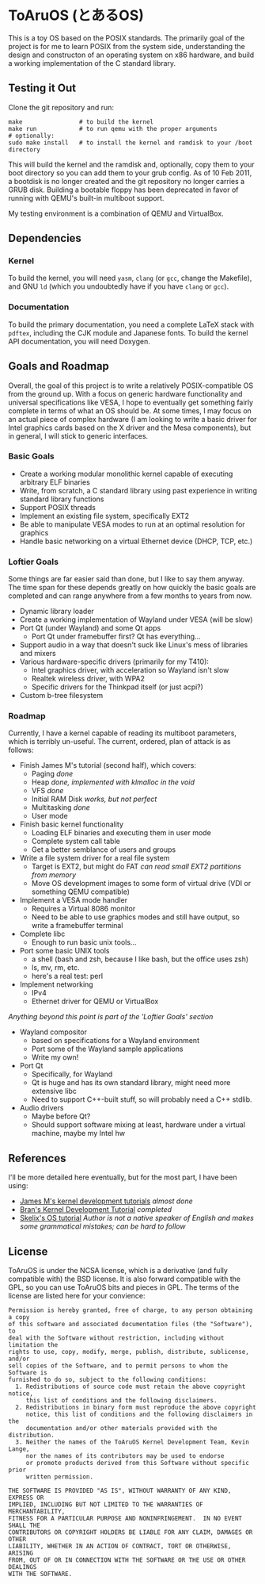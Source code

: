 # ToAruOS (とあるOS) #
This is a toy OS based on the POSIX standards. The primarily goal of the project is for me to learn POSIX from the system side, understanding the design and constructon of an operating system on x86 hardware, and build a working implementation of the C standard library.

## Testing it Out ##
Clone the git repository and run:

    make                # to build the kernel
    make run            # to run qemu with the proper arguments
    # optionally:
    sudo make install   # to install the kernel and ramdisk to your /boot directory

This will build the kernel and the ramdisk and, optionally, copy them to your boot directory so you can add them to your grub config. As of 10 Feb 2011, a bootdisk is no longer created and the git repository no longer carries a GRUB disk. Building a bootable floppy has been deprecated in favor of running with QEMU's built-in multiboot support.

My testing environment is a combination of QEMU and VirtualBox.

## Dependencies ##

### Kernel ###
To build the kernel, you will need `yasm`, `clang` (or `gcc`, change the Makefile), and GNU `ld` (which you undoubtedly have if you have `clang` or `gcc`).

### Documentation ###
To build the primary documentation, you need a complete LaTeX stack with `pdftex`, including the CJK module and Japanese fonts. To build the kernel API documentation, you will need Doxygen.

## Goals and Roadmap ##
Overall, the goal of this project is to write a relatively POSIX-compatible OS from the ground up. With a focus on generic hardware functionality and universal specifications like VESA, I hope to eventually get something fairly complete in terms of what an OS should be. At some times, I may focus on an actual piece of complex hardware (I am looking to write a basic driver for Intel graphics cards based on the X driver and the Mesa components), but in general, I will stick to generic interfaces.

### Basic Goals ###
* Create a working modular monolithic kernel capable of executing arbitrary ELF binaries
* Write, from scratch, a C standard library using past experience in writing standard library functions
* Support POSIX threads
* Implement an existing file system, specifically EXT2
* Be able to manipulate VESA modes to run at an optimal resolution for graphics
* Handle basic networking on a virtual Ethernet device (DHCP, TCP, etc.)

### Loftier Goals ###
Some things are far easier said than done, but I like to say them anyway. The time span for these depends greatly on how quickly the basic goals are completed and can range anywhere from a few months to years from now.

* Dynamic library loader
* Create a working implementation of Wayland under VESA (will be slow)
* Port Qt (under Wayland) and some Qt apps
    * Port Qt under framebuffer first? Qt has everything...
* Support audio in a way that doesn't suck like Linux's mess of libraries and mixers
* Various hardware-specific drivers (primarily for my T410):
    * Intel graphics driver, with acceleration so Wayland isn't slow
    * Realtek wireless driver, with WPA2
    * Specific drivers for the Thinkpad itself (or just acpi?)
* Custom b-tree filesystem

### Roadmap ###
Currently, I have a kernel capable of reading its multiboot parameters, which is terribly un-useful. The current, ordered, plan of attack is as follows:

* Finish James M's tutorial (second half), which covers:
    * Paging *done*
    * Heap *done, implemented with klmalloc in the void*
    * VFS *done*
    * Initial RAM Disk *works, but not perfect*
    * Multitasking *done*
    * User mode
* Finish basic kernel functionality
    * Loading ELF binaries and executing them in user mode
    * Complete system call table
    * Get a better semblance of users and groups
* Write a file system driver for a real file system
    * Target is EXT2, but might do FAT *can read small EXT2 partitions from memory*
    * Move OS development images to some form of virtual drive (VDI or something QEMU compatible)
* Implement a VESA mode handler
    * Requires a Virtual 8086 monitor
    * Need to be able to use graphics modes and still have output, so write a framebuffer terminal
* Complete libc
    * Enough to run basic unix tools...
* Port some basic UNIX tools
    * a shell (bash and zsh, because I like bash, but the office uses zsh)
    * ls, mv, rm, etc.
    * here's a real test: perl
* Implement networking
    * IPv4
    * Ethernet driver for QEMU or VirtualBox

*Anything beyond this point is part of the 'Loftier Goals' section*

* Wayland compositor
    * based on specifications for a Wayland environment
    * Port some of the Wayland sample applications
    * Write my own!
* Port Qt
    * Specifically, for Wayland
    * Qt is huge and has its own standard library, might need more extensive libc
    * Need to support C++-built stuff, so will probably need a C++ stdlib.
* Audio drivers
    * Maybe before Qt?
    * Should support software mixing at least, hardware under a virtual machine, maybe my Intel hw

## References ##
I'll be more detailed here eventually, but for the most part, I have been using:

* [James M's kernel development tutorials](http://www.jamesmolloy.co.uk/tutorial_html/index.html) *almost done*
* [Bran's Kernel Development Tutorial](http://www.osdever.net/bkerndev/) *completed*
* [Skelix's OS tutorial](http://en.skelix.org/skelixos/) *Author is not a native speaker of English and makes some grammatical mistakes; can be hard to follow*

## License ##

ToAruOS is under the NCSA license, which is a derivative (and fully compatible with) the BSD license. It is also forward compatible with the GPL, so you can use ToAruOS bits and pieces in GPL. The terms of the license are listed here for your convience:

    Permission is hereby granted, free of charge, to any person obtaining a copy
    of this software and associated documentation files (the "Software"), to
    deal with the Software without restriction, including without limitation the
    rights to use, copy, modify, merge, publish, distribute, sublicense, and/or
    sell copies of the Software, and to permit persons to whom the Software is
    furnished to do so, subject to the following conditions:
      1. Redistributions of source code must retain the above copyright notice,
         this list of conditions and the following disclaimers.
      2. Redistributions in binary form must reproduce the above copyright
         notice, this list of conditions and the following disclaimers in the
         documentation and/or other materials provided with the distribution.
      3. Neither the names of the ToAruOS Kernel Development Team, Kevin Lange,
         nor the names of its contributors may be used to endorse
         or promote products derived from this Software without specific prior
         written permission.

    THE SOFTWARE IS PROVIDED "AS IS", WITHOUT WARRANTY OF ANY KIND, EXPRESS OR
    IMPLIED, INCLUDING BUT NOT LIMITED TO THE WARRANTIES OF MERCHANTABILITY,
    FITNESS FOR A PARTICULAR PURPOSE AND NONINFRINGEMENT.  IN NO EVENT SHALL THE
    CONTRIBUTORS OR COPYRIGHT HOLDERS BE LIABLE FOR ANY CLAIM, DAMAGES OR OTHER
    LIABILITY, WHETHER IN AN ACTION OF CONTRACT, TORT OR OTHERWISE, ARISING
    FROM, OUT OF OR IN CONNECTION WITH THE SOFTWARE OR THE USE OR OTHER DEALINGS
    WITH THE SOFTWARE.
